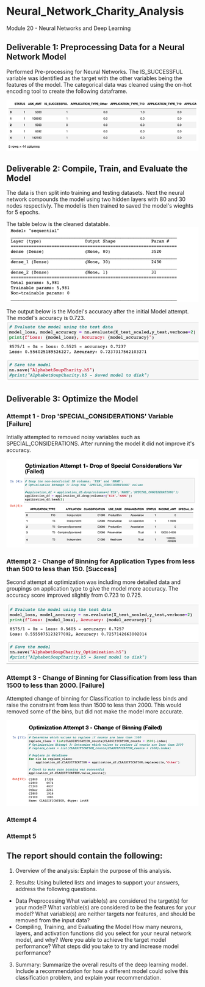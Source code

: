 # Neural_Network_Charity_Analysis
Module 20 - Neural Networks and Deep Learning


## Deliverable 1: Preprocessing Data for a Neural Network Model

Performed Pre-processing for Neural Networks. The IS_SUCCESSFUL variable was identified as the target with the other variables being the features of the model. The categorical data was cleaned using the on-hot encoding tool to create the following dataframe. 

![Dev_1](images/Dev1-Dataframe.png "Dev1-Dataframe")

## Deliverable 2: Compile, Train, and Evaluate the Model

The data is then split into training and testing datasets. Next the neural network compounds the model using two hidden layers with 80 and 30 nodes respectivly. The model is then trained to saved the model's wieghts for 5 epochs. 

The table below is the cleaned datatable. 
![Dev_2](images/Dev2-Compile.png "Dev2-Compile")


The output below is the Model's accuracy after the initial Model attempt. The model's accuracy is 0.723. 
![Dev_2](images/1.Original_Model.png "1.Original_Model")

## Deliverable 3: Optimize the Model

###   Attempt 1 - Drop 'SPECIAL_CONSIDERATIONS' Variable [Failure]

Intially attempted to removed noisy variables such as SPECIAL_CONSIDERATIONS. After running the model it did not improve it's accuracy. 

![Dev_2](images/A1_drop.png "A1.drop")


###   Attempt 2 - Change of Binning for Application Types from less than 500 to less than 150. [Success] 

Second attempt at optimization was including more detailed data and groupings on application type to give the model more accuracy. The accuracy score improved slightly from 0.723 to 0.725.

![Dev_2](images/2.Optimized_Model_2_Binning.png "2.Optimized_Model_2_Binning")

###   Attempt 3 - Change of Binning for Classification from less than 1500 to less than 2000. [Failure] 

Attempted change of binning for Classification to include less binds and raise the constraint from less than 1500 to less than 2000. This would removed some of the bins, but did not make the model more accurate. 

![Dev_2](images/A2_binning.png "A2_binning")

###   Attempt 4

###   Attempt 5





## The report should contain the following:

1. Overview of the analysis: Explain the purpose of this analysis.

2. Results: Using bulleted lists and images to support your answers, address the following questions.
  - Data Preprocessing
      What variable(s) are considered the target(s) for your model?
      What variable(s) are considered to be the features for your model?
      What variable(s) are neither targets nor features, and should be removed from the input data?
  - Compiling, Training, and Evaluating the Model
      How many neurons, layers, and activation functions did you select for your neural network model, and why?
      Were you able to achieve the target model performance?
      What steps did you take to try and increase model performance?
      
3. Summary: Summarize the overall results of the deep learning model. Include a recommendation for how a different model could solve this classification problem, and explain your recommendation.
